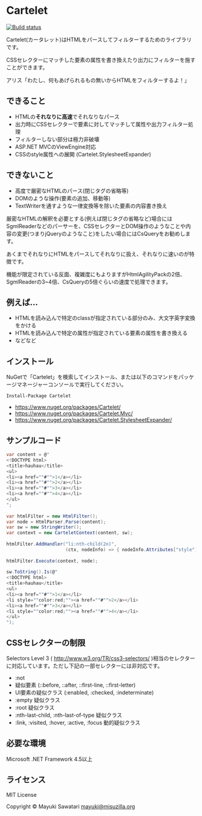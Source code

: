 Cartelet
========
[![Build status](https://ci.appveyor.com/api/projects/status?id=ngcm4pv7wxhors7l)](https://ci.appveyor.com/project/cartelet)

Cartelet(カータレット)はHTMLをパースしてフィルターするためのライブラリです。

CSSセレクターにマッチした要素の属性を書き換えたり出力にフィルターを施すことができます。

アリス「わたし、何もあげられるもの無いからHTMLをフィルターするよ！」


できること
-------
- HTMLの**それなりに高速**でそれなりなパース
- 出力時にCSSセレクターで要素に対してマッチして属性や出力フィルター処理
- フィルターしない部分は極力非破壊
- ASP.NET MVCのViewEngine対応
- CSSのstyle属性への展開 (Cartelet.StylesheetExpander)


できないこと
--------
- 高度で厳密なHTMLのパース(閉じタグの省略等)
- DOMのような操作(要素の追加、移動等)
- TextWriterを通すような一律変換等を除いた要素の内容書き換え

厳密なHTMLの解釈を必要とする(例えば閉じタグの省略など)場合にはSgmlReaderなどのパーサーを、CSSセレクターとDOM操作のようなことや内容の変更(つまりjQueryのようなこと)をしたい場合にはCsQueryをお勧めします。

あくまでそれなりにHTMLをパースしてそれなりに扱え、それなりに速いのが特徴です。

機能が限定されている反面、複雑度にもよりますがHtmlAgilityPackの2倍、SgmlReaderの3~4倍、CsQueryの5倍ぐらいの速度で処理できます。

例えば…
-------------
- HTMLを読み込んで特定のclassが指定されている部分のみ、大文字英字変換をかける
- HTMLを読み込んで特定の属性が指定されている要素の属性を書き換える
- などなど


インストール
--------
NuGetで「Cartelet」を検索してインストール、または以下のコマンドをパッケージマネージャーコンソールで実行してください。

```
Install-Package Cartelet
```

- https://www.nuget.org/packages/Cartelet/
- https://www.nuget.org/packages/Cartelet.Mvc/
- https://www.nuget.org/packages/Cartelet.StylesheetExpander/

サンプルコード
---------
```cs
var content = @"
<!DOCTYPE html>
<title>hauhau</title>
<ul>
<li><a href=""#"">1</a></li>
<li><a href=""#"">2</a></li>
<li><a href=""#"">3</a></li>
<li><a href=""#"">4</a></li>
</ul>
";
    
var htmlFilter = new HtmlFilter();
var node = HtmlParser.Parse(content);
var sw = new StringWriter();
var context = new CarteletContext(content, sw);
    
htmlFilter.AddHandler("li:nth-child(2n)",
                      (ctx, nodeInfo) => { nodeInfo.Attributes["style"] = "color:red;"; return true; });
    
htmlFilter.Execute(context, node);
    
sw.ToString().Is(@"
<!DOCTYPE html>
<title>hauhau</title>
<ul>
<li><a href=""#"">1</a></li>
<li style=""color:red;""><a href=""#"">2</a></li>
<li><a href=""#"">3</a></li>
<li style=""color:red;""><a href=""#"">4</a></li>
</ul>
");
```

CSSセレクターの制限
------------------
Selectors Level 3 ( http://www.w3.org/TR/css3-selectors/ )相当のセレクターに対応しています。ただし下記の一部セレクターには非対応です。

- :not
- 疑似要素 (::before, ::after, ::first-line, ::first-letter)
- UI要素の疑似クラス (:enabled, :checked, :indeterminate)
- :empty 疑似クラス
- :root 疑似クラス
- :nth-last-child, :nth-last-of-type 疑似クラス
- :link, :visited, :hover, :active, :focus 動的疑似クラス

必要な環境
---------
Microsoft .NET Framework 4.5以上

ライセンス
-------
MIT License

Copyright © Mayuki Sawatari <mayuki@misuzilla.org>

